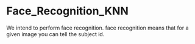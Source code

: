 # Face_Recognition_KNN
We intend to perform face recognition. face recognition means that for a given image you can tell the subject id.
